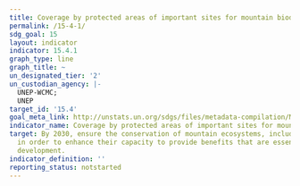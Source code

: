 ```yaml
---
title: Coverage by protected areas of important sites for mountain biodiversity
permalink: /15-4-1/
sdg_goal: 15
layout: indicator
indicator: 15.4.1
graph_type: line
graph_title: ~
un_designated_tier: '2'
un_custodian_agency: |-
  UNEP-WCMC;
  UNEP
target_id: '15.4'
goal_meta_link: http://unstats.un.org/sdgs/files/metadata-compilation/Metadata-Goal-15.pdf
indicator_name: Coverage by protected areas of important sites for mountain biodiversity
target: By 2030, ensure the conservation of mountain ecosystems, including their biodiversity,
  in order to enhance their capacity to provide benefits that are essential for sustainable
  development.
indicator_definition: ''
reporting_status: notstarted
---
```


